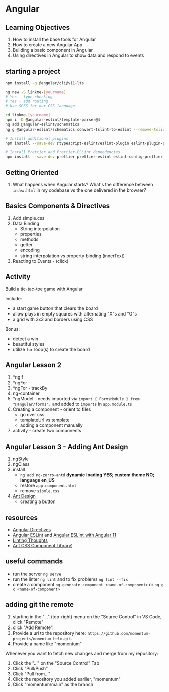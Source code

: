 # Angular

## Learning Objectives

1. How to install the base tools for Angular
2. How to create a new Angular App
3. Building a basic component in Angular
4. Using directives in Angular to show data and respond to events

## starting a project

```bash
npm install -g @angular/cli@v11-lts

ng new -S linkme-[yourname]
# Yes - type-checking
# Yes - add routing
# Use SCSS for our CSS language

cd linkme-[yourname]
npm i -D @angular-eslint/template-parser@4
ng add @angular-eslint/schematics
ng g @angular-eslint/schematics:convert-tslint-to-eslint --remove-tslint-if-no-more-tslint-targets --ignore-existing-tslint-config

# Install additional plugins
npm install --save-dev @typescript-eslint/eslint-plugin eslint-plugin-prettier

# Install Prettier and Prettier-ESLint dependencies
npm install --save-dev prettier prettier-eslint eslint-config-prettier
```

## Getting Oriented

1. What happens when Angular starts? What's the difference between `index.html` in my codebase vs the one delivered in the browser?

## Basics Components & Directives

1. Add simple.css
1. Data Binding
    - String interpolation
    - properties
    - methods
    - getter
    - encoding
    - string interpolation vs property binding (innerText)
1. Reacting to Events - (click)

## Activity

Build a tic-tac-toe game with Angular

Include:

- a start game button that clears the board
- allow plays in empty squares with alternating "X"s and "O"s
- a grid with 3x3 and borders using CSS

Bonus:

- detect a win
- beautiful styles
- utilize `for` loop(s) to create the board

## Angular Lesson 2

1. *ngIf
1. *ngFor
1. *ngFor - trackBy
1. ng-container
1. *ngModel - needs imported via `import { FormsModule } from "@angular/forms";` and added to `imports` in `app.module.ts`
1. Creating a component - orient to files
    - go over css
    - templateUrl vs template
    - adding a component manually
1. activity - create two components

## Angular Lesson 3 - Adding Ant Design

1. ngStyle
1. ngClass
1. install
    - `ng add ng-zorro-antd` **dynamic loading YES; custom theme NO; language en_US**
    - restore `app.component.html`
    - remove `sipmle.css`
1. [Ant Design](https://ng.ant.design)
    - creating a [button](https://ng.ant.design/components/button/en)

## resources

- [Angular Directives](https://angular.io/guide/built-in-directives)
- [Angular ESLint](https://github.com/angular-eslint/angular-eslint) and [Angular ESLint with Angular 11](https://github.com/angular-eslint/angular-eslint#quick-start-with-angular-before-v12)
- [Linting Thoughts](https://dev.to/dreiv/using-eslint-and-prettier-with-vscode-in-an-angular-project-42ib)
- [Ant CSS Component Library](https://ng.ant.design/docs/introduce/en))

## useful commands

- run the server `ng serve`
- run the linter `ng lint` and to fix problems `ng lint --fix`
- create a component `ng generate component <name-of-component>` or `ng g c <name-of-component>`

## adding git the remote

1. starting in the "..." (top-right) menu on the "Source Control" in VS Code, click "Remote"
1. click "Add Remote".
1. Provide a url to the repository here: `https://github.com/momentum-projects/momentum-helm.git`.
1. Provide a name like "momentum"

Whenever you want to fetch new changes and merge from my repository:

1. Click the "..." on the "Source Control" Tab
1. Click "Pull/Push"
1. Click "Pull from..."
1. Click the repository you added earlier, "momentum"
1. Click "momentum/main" as the branch
